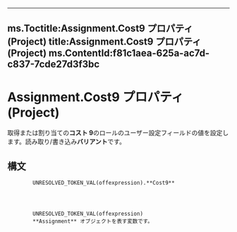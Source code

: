 

---
ms.Toctitle:Assignment.Cost9 プロパティ (Project)
title:Assignment.Cost9 プロパティ (Project)
ms.ContentId:f81c1aea-625a-ac7d-c837-7cde27d3f3bc
---
# Assignment.Cost9 プロパティ (Project)




取得または割り当ての**コスト 9**のロールのユーザー設定フィールドの値を設定します。読み取り/書き込み**バリアント**です。

## 構文

            UNRESOLVED_TOKEN_VAL(offexpression).**Cost9**




            UNRESOLVED_TOKEN_VAL(offexpression)
            **Assignment** オブジェクトを表す変数です。




